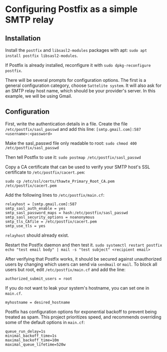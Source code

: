 # Configuring Postfix as a simple SMTP relay

## Installation
Install the `postfix` and `libsasl2-modules` packages with apt: `sudo apt install postfix libsasl2-modules`.

If Postfix is already installed, reconfigure it with `sudo dpkg-reconfigure postfix`.

There will be several prompts for configuration options. The first is a general
configuration category, choose `Sattelite system`. It will also ask for an SMTP relay host
name, which should be your provider's server. In this example, we will be using Gmail.


## Configuration
First, write the authentication details in a file. Create the file `/etc/postfix/sasl_passwd`
and add this line:
`[smtp.gmail.com]:587 <username>:<password>`

Make the sasl_passwd file only readable to root:
`sudo chmod 400 /etc/postfix/sasl_passwd`

Then tell Postfix to use it:
`sudo postmap /etc/postfix/sasl_passwd`

Copy a CA certificate that can be used to verify your SMTP host's SSL certificate to
`/etc/postfix/cacert.pem`:

`sudo cp /etc/ssl/certs/thawte_Primary_Root_CA.pem /etc/postfix/cacert.pem`

Add the following lines to `/etc/postfix/main.cf`:
```
relayhost = [smtp.gmail.com]:587
smtp_sasl_auth_enable = yes
smtp_sasl_password_maps = hash:/etc/postfix/sasl_passwd
smtp_sasl_security_options = noanonymous
smtp_tls_CAfile = /etc/postfix/cacert.pem
smtp_use_tls = yes
```
`relayhost` should already exist.

Restart the Postfix daemon and then test it.
`sudo systemctl restart postfix`
`echo "test email body" | mail -s "test subject" <recipient email>`

After verifying that Postfix works, it should be secured against unauthorized users by
changing which users can send via `sendmail` or `mail`. To block all users but root, edit
`/etc/postfix/main.cf` and add the line:
```
authorized_submit_users = root
```

If you do not want to leak your system's hostname, you can set one in `main.cf`.
```
myhostname = desired_hostname
```

Postfix has configuration options for exponential backoff to prevent being treated as spam.
This project prioritizes speed, and recommends overriding some of the default options in
`main.cf`:
```
queue_run_delay=1s
minimal_backoff_time=1s
maximal_backoff_time=10m
maximal_queue_lifetime=520w
```
